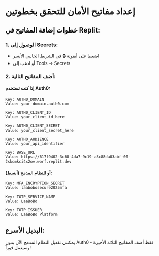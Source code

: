 # إعداد مفاتيح الأمان للتحقق بخطوتين

## خطوات إضافة المفاتيح في Replit:

### 1. الوصول إلى Secrets:
- اضغط على أيقونة 🔒 في الشريط الجانبي الأيسر
- أو اذهب إلى Tools → Secrets

### 2. أضف المفاتيح التالية:

#### إذا كنت تستخدم Auth0:
```
Key: AUTH0_DOMAIN
Value: your-domain.auth0.com

Key: AUTH0_CLIENT_ID  
Value: your_client_id_here

Key: AUTH0_CLIENT_SECRET
Value: your_client_secret_here

Key: AUTH0_AUDIENCE
Value: your_api_identifier

Key: BASE_URL
Value: https://617f9402-3c68-4da7-9c19-a3c88da03abf-00-2skomkci4x2ov.worf.replit.dev
```

#### أو للنظام المدمج (أبسط):
```
Key: MFA_ENCRYPTION_SECRET
Value: laabobosecure2025mfa

Key: TOTP_SERVICE_NAME
Value: LaaBoBo

Key: TOTP_ISSUER
Value: LaaBoBo Platform
```

## البديل الأسرع:
يمكنني تفعيل النظام المدمج الآن بدون Auth0 - فقط أضف المفاتيح الثلاثة الأخيرة وسيعمل فوراً!